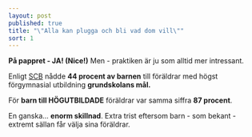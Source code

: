 ```yaml
---
layout: post
published: true
title: "\"Alla kan plugga och bli vad dom vill\""
sort: 1
---
```







**På pappret - JA! (Nice!)** Men - praktiken är ju som alltid mer intressant. 

Enligt [SCB](http://www.scb.se/sv_/Hitta-statistik/Artiklar/Barn-till-lagutbildade-hamnar-efter-i-skolan/) nådde **44 procent av barnen** till föräldrar med högst förgymnasial utbildning **grundskolans mål.** 

För **barn till HÖGUTBILDADE** föräldrar var samma siffra **87 procent**. 

En ganska... **enorm skillnad**. Extra trist eftersom barn - som bekant - extremt sällan får välja sina föräldrar.
